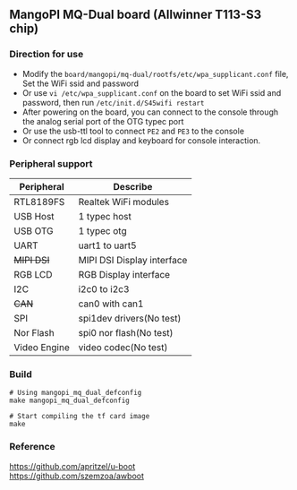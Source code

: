 ## MangoPI MQ-Dual board (Allwinner T113-S3 chip)

### Direction for use
- Modify the `board/mangopi/mq-dual/rootfs/etc/wpa_supplicant.conf` file, Set the WiFi ssid and password
- Or use `vi /etc/wpa_supplicant.conf` on the board to set WiFi ssid and password, then run `/etc/init.d/S45wifi restart`
- After powering on the board, you can connect to the console through the analog serial port of the OTG typec port
- Or use the usb-ttl tool to connect `PE2` and `PE3` to the console
- Or connect rgb lcd display and keyboard for console interaction.

### Peripheral support
| **Peripheral** |               **Describe**               |
|----------------|------------------------------------------|
|   RTL8189FS    | Realtek WiFi modules                     |
|   USB Host     | 1 typec host                             |
|   USB OTG      | 1 typec otg                              |
|     UART       | uart1 to uart5                           |
| ~~MIPI DSI~~   | MIPI DSI Display interface               |
|   RGB LCD      | RGB Display interface                    |
|      I2C       | i2c0 to i2c3                             |
|    ~~CAN~~     | can0 with can1                           |
|      SPI       | spi1dev drivers(No test)                 |
|  Nor Flash     | spi0 nor flash(No test)                  |
|  Video Engine  | video codec(No test)                     |

### Build
```
# Using mangopi_mq_dual_defconfig
make mangopi_mq_dual_defconfig

# Start compiling the tf card image
make
```

### Reference
https://github.com/apritzel/u-boot<br>
https://github.com/szemzoa/awboot

